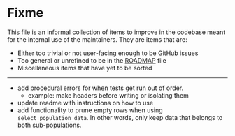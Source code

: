 # Fixme
This file is an informal collection of items to improve in the codebase meant
for the internal use of the maintainers. They are items that are:

* Either too trivial or not user-facing enough to be GitHub issues
* Too general or unrefined to be in the [ROADMAP](ROADMAP.md) file
* Miscellaneous items that have yet to be sorted

----

* add procedural errors for when tests get run out of order.
    * example: make headers before writing or isolating them
* update readme with instructions on how to use
* add functionality to prune empty rows when using `select_population_data`. In
  other words, only keep data that belongs to both sub-populations.
